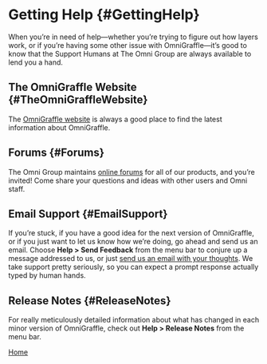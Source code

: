 # Getting Help {#GettingHelp}

When you’re in need of help—whether you’re trying to figure out how layers work, or if you’re having some other issue with OmniGraffle—it’s good to know that the Support Humans at The Omni Group are always available to lend you a hand.

## The OmniGraffle Website {#TheOmniGraffleWebsite}

The [OmniGraffle website](http://www.omnigroup.com/products/omnigraffle) is always a good place to find the latest information about OmniGraffle.

## Forums {#Forums}

The Omni Group maintains [online forums](http://forums.omnigroup.com) for all of our products, and you’re invited! Come share your questions and ideas with other users and Omni staff.

## Email Support {#EmailSupport}

If you’re stuck, if you have a good idea for the next version of OmniGraffle, or if you just want to let us know how we’re doing, go ahead and send us an email. Choose **Help \> Send Feedback** from the menu bar to conjure up a message addressed to us, or just [send us an email with your thoughts](mailto:omnigraffle@omnigroup.com). We take support pretty seriously, so you can expect a prompt response actually typed by human hands.

## Release Notes {#ReleaseNotes}

For really meticulously detailed information about what has changed in each minor version of OmniGraffle, check out **Help \> Release Notes** from the menu bar.

[Home](index.html)
